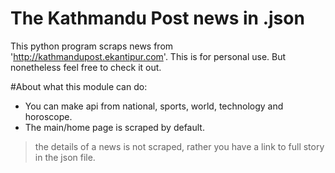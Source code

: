 # The Kathmandu Post news in .json

This python program scraps news from 'http://kathmandupost.ekantipur.com'. 
This is for personal use. But nonetheless feel free to check it out.

#About what this module can do:
- You can make api from national, sports, world, technology and horoscope.
- The main/home page is scraped by default.

>the details of a news is not scraped, 
>rather you have a link to full story
> in the json file.